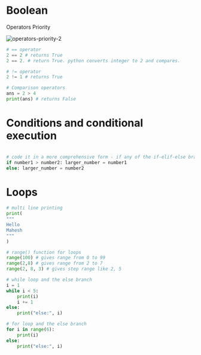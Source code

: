 # Boolean

Operators Priority

![operators-priority-2](https://user-images.githubusercontent.com/45288730/67576636-f962f580-f74f-11e9-8783-e6fffaaecf83.JPG)

```python
# == operator
2 == 2 # returns True
2 == 2. # return True. python converts integer to 2 and compares.

# != operator
2 != 1 # returns True

# Comparison operators
ans = 2 > 4
print(ans) # returns False
```
# Conditions and conditional execution

```python

# code it in a more comprehensive form - if any of the if-elif-else branches contains just one instruction
if number1 > number2: larger_number = number1
else: larger_number = number2
```

# Loops

```python
# multi line printing
print(
"""
Hello
Mahesh
"""
)

# range() function for loops
range(100) # gives range from 0 to 99
range(2,8) # gives range from 2 to 7
range(2, 8, 3) # gives step range like 2, 5

# while loop and the else branch
i = 1
while i < 5:
    print(i)
    i += 1
else:
    print("else:", i)

# for loop and the else branch
for i in range(6):
    print(i)
else:
    print("else:", i)
```

